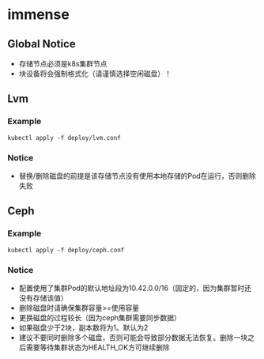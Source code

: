 # immense

## Global Notice
* 存储节点必须是k8s集群节点
* 块设备将会强制格式化（请谨慎选择空闲磁盘）！

## Lvm
### Example
`kubectl apply -f deploy/lvm.conf`
### Notice
* 替换/删除磁盘的前提是该存储节点没有使用本地存储的Pod在运行，否则删除失败

## Ceph
### Example
`kubectl apply -f deploy/ceph.conf`

### Notice
* 配置使用了集群Pod的默认地址段为10.42.0.0/16（固定的，因为集群暂时还没有存储该值）
* 删除磁盘时请确保集群容量>=使用容量
* 更换磁盘的过程较长（因为ceph集群需要同步数据）
* 如果磁盘少于2块，副本数将为1。默认为2
* 建议不要同时删除多个磁盘，否则可能会导致部分数据无法恢复。删除一块之后需要等待集群状态为HEALTH_OK方可继续删除
